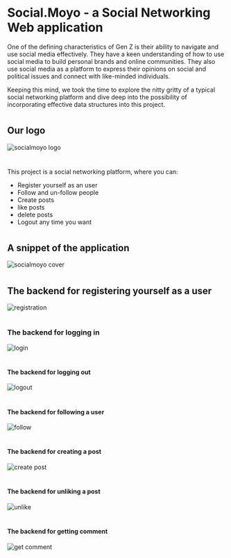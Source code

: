 # Social.Moyo - a Social Networking Web application

One of the defining characteristics of Gen Z is their ability to navigate and use social media effectively. They have a keen understanding of how to use social media to build personal brands and online communities. They also use social media as a platform to express their opinions on social and political issues and connect with like-minded individuals.

Keeping this mind, we took the time to explore the nitty gritty of a typical social networking platform and dive deep into the possibility of incorporating effective data structures into this project.
#
#
## Our logo

![socialmoyo logo](https://user-images.githubusercontent.com/99015731/226156690-6367e5e5-d738-4ee3-8f13-46f5d2febcfb.jpeg)
#
#
#
#
This project is a social networking platform, where you can:

- Register yourself as an user
- Follow and un-follow people
- Create posts
- like posts
- delete posts
- Logout any time you want
#
#
#
#
## A snippet of the application

![socialmoyo cover](https://user-images.githubusercontent.com/99015731/226156776-f0b14952-28a3-41d2-9330-a334cbc95d88.png)
#
#
#
#
## The backend for registering yourself as a user

![registration](https://user-images.githubusercontent.com/99015731/226156256-7cdc74ef-9f00-47d3-b568-6a49234bc505.jpeg)
#
#
#
#
### The backend for logging in

![login](https://user-images.githubusercontent.com/99015731/226156354-aa10242f-eb57-4cbe-a46b-bd5ecadfb7aa.jpeg)
#
#
#
#
#### The backend for logging out

![logout](https://user-images.githubusercontent.com/99015731/226156465-ecbcadf9-ce76-44f3-96cf-91dadd691f82.jpeg)
#
#
#
#
#### The backend for following a user

![follow](https://user-images.githubusercontent.com/99015731/226156496-1725a793-56ce-40bd-8851-4ef3930ffb14.jpeg)
#
#
#
#
#### The backend for creating a post

![create post](https://user-images.githubusercontent.com/99015731/226156517-87a890f1-938f-4d59-8ed8-4dbb7313ecba.jpeg)
#
#
#
#
#### The backend for unliking a post

![unlike](https://user-images.githubusercontent.com/99015731/226156541-20b92121-6fda-436c-9b04-1780c527e1d8.jpeg)
#
#
#
#
#### The backend for getting comment

![get comment](https://user-images.githubusercontent.com/99015731/226156566-5448b0bb-285b-4785-bf1e-37b911bb2c5c.jpeg)
#
#
